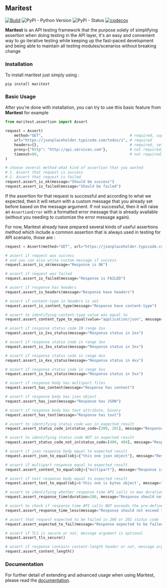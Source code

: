## Maritest

[![Build](https://github.com/sodrooome/maritest/actions/workflows/test.yml/badge.svg)](https://github.com/sodrooome/maritest/actions/workflows/test.yml) ![PyPI - Python Version](https://img.shields.io/pypi/pyversions/maritest) ![PyPI - Status](https://img.shields.io/pypi/status/maritest) [![codecov](https://codecov.io/gh/sodrooome/maritest/branch/master/graph/badge.svg?token=H3K1JNZBW2)](https://codecov.io/gh/sodrooome/maritest)

**Maritest** is an API testing framework that the purpose solely of simplifying assertion when doing testing in the API layer, it's an easy and convenient way to go iterative testing while keeping up the fast-paced development and being able to maintain all testing modules/scenarios without breaking change

### Installation

To install maritest just simply using :

`pip install maritest`

### Basic Usage

After you're done with installation, you can try to use this basic feature from **Maritest** for example

```python
from maritest.assertion import Assert

request = Assert(
    method="GET",                                       # required, support 5 common HTTP method
    url="https://jsonplaceholder.typicode.com/todos/1", # required
    headers={},                                         # required, set as empty dict if not needed
    proxy={"http": "http://api.services.com"},          # not required, default set to None
    timeout=60,                                         # not required, default set to 120 seconds
)

# choose several method what kind of assertion that you wanted
# 1. Assert that request is success
# 2. Assert that request is failed
request.assert_is_ok(message="Should be success")
request.assert_is_failed(message="Should be failed")
```

If the assertion for that request is successful and according to what we expected, then it will return with a custom message that you already set before based on the message argument. If not successful, then it will raise an `AssertionError` with a formatted error message that is already available (without you needing to customize the error message again).

For now, Maritest already have prepared several kinds of useful assertions method which include a common assertion that is always used in testing for API scenario, those are :

```python
request = Assert(method="GET", url="https://jsonplaceholder.typicode.com/todos/1", headers={})

# assert if request was success
# and you can also write custom message if success
request.assert_is_ok(message="Response is OK")

# assert if request was failed
request.assert_is_failed(message="Response is FAILED")

# assert if response has headers
request.assert_is_headers(message="Response have headers")

# assert if content-type in headers is set
request.assert_is_content_type(message="Response have content-type")

# assert to identifying content-type value was equal to
request.assert_content_type_to_equal(value="application/json", message="Value of content-type is equal")

# assert if response status code IN range 2xx
request.assert_is_2xx_status(message="Response status in 2xx")

# assert if response status code in range 3xx
request.assert_is_3xx_status(message="Response status in 3xx")

# assert if response status code in range 4xx
request.assert_is_4xx_status(message="Response status in 4xx")

# assert if response status code in range 5xx
request.assert_is_5xx_status(message="Response status in 5xx")

# assert if response body has multipart files
request.assert_has_content(message="Response has content")

# assert if response body has json object
request.assert_has_json(message="Response has JSON")

# assert if response body has text attribute, binary
request.assert_has_text(message="Response has text")

# assert to identifying status code was in expected result
request.assert_status_code_in(status_code=[200, 201], message="Response status in 2xx")

# assert to identifying status code NOT in expected result
request.assert_status_code_not_in(status_code=[400, 404], message="Response status not in 4xx")

# assert if json response body equal to expected result
request.assert_json_to_equal(obj={"this one json object"}, message="Response is equal to JSON")

# assert if multipart response equal to expected result
request.assert_content_to_equal(obj={"multipart"}, message="Response is equal to multipart")

# assert if text response body equal to expected result
request.assert_text_to_equal(obj=b'this one is bytes object', message="Response is equal to byte")

# assert to identifying whether response time API calls in max duration
request.assert_response_time(duration=200, message="Response should not exceed the duration")

# assert to check if response time API calls NOT exceeds the pre-defined max durationn
request.assert_response_time_less(message="Response should not exceed the limit")

# assert that request expected to be failed in 200 or 201 status code
request.assert_expected_to_fail(message="Response expected to be failed")

# assert if TLS is secure or not, message argument is optional
request.assert_tls_secure()

# assert if response contains content-length header or not, message argument is optional
request.assert_content_length()
```

### Documentation

For further detail of extending and advanced usage when using Maritest, please read the [documentation](https://maritest.readthedocs.io/en/latest/).
